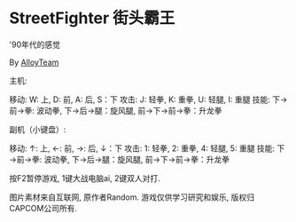 StreetFighter 街头霸王
======================
'90年代的感觉

By [AlloyTeam](http://www.AlloyTeam.com/)

主机:
  
   移动: W: 上, D: 前, A: 后, S：下 
   攻击: J: 轻拳, K: 重拳, U: 轻腿, I: 重腿
   技能: 下→前→拳: 波动拳, 下→后→腿：旋风腿, 前→下→前→拳：升龙拳
   
副机（小键盘）:
  
   移动: ↑: 上, ←: 前, →: 后, ↓：下 
   攻击: 1: 轻拳, 2: 重拳, 4: 轻腿, 5: 重腿
   技能: 下→前→拳: 波动拳, 下→后→腿：旋风腿, 前→下→前→拳：升龙拳
   
   

按F2暂停游戏, 1键大战电脑ai, 2键双人对打.



图片素材来自互联网, 原作者Random. 游戏仅供学习研究和娱乐, 版权归CAPCOM公司所有.
   
   
   
    